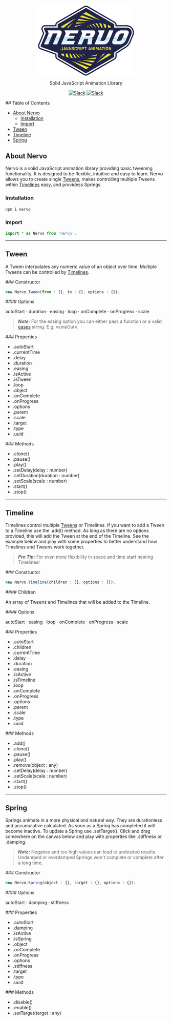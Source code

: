 <p align="center">
    <a href="https://www.nervo-js.org" rel="nofollow"><img src="https://raw.githubusercontent.com/SlimMarten/nervo/development/logo.svg?sanitize=true" align="center" width="300"></a>
</p>
<p align="center">
Solid JavaScript Animation Library
</p>
<p align="center">
<a href="https://www.npmjs.com/package/nervo" rel="nofollow"><img src="https://img.shields.io/npm/v/nervo.svg" alt="Slack" data-canonical-src="https://img.shields.io/npm/v/nervo.svg" style="max-width:100%;"></a>
<a href="https://www.npmjs.com/package/nervo" rel="nofollow"><img src="https://img.shields.io/npm/dt/nervo.svg" alt="Slack" data-canonical-src="https://img.shields.io/npm/dt/nervo.svg" style="max-width:100%;"></a>
</p>
</p>

<!-- omit in toc --> ## Table of Contents
- [About Nervo](#about-nervo)
  - [Installation](#installation)
  - [Import](#import)
- [Tween](#tween)
- [Timeline](#timeline)
- [Spring](#spring)

## About Nervo
Nervo is a solid JavaScript animation library providing basic tweening functionality. It is designed to be flexible, intuitive and easy to learn. Nervo allows you to create single [Tweens](#tween), makes controlling multiple Tweens within [Timelines](#timeline) easy, and providess Springs

### Installation
```
npm i nervo
```

### Import
```js
import * as Nervo from 'nervo';
```
___

## Tween
A Tween interpolates any numeric value of an object over time. Multiple Tweens can be controlled by [Timelines](#timeline).

<!-- omit in toc -->  ### Constructor
```js
new Nervo.Tween(from : {}, to : {}, options : {});
```
<!-- omit in toc --> #### Options
autoStart · duration · easing · loop · onComplete · onProgress · scale

> **_Note:_**  For the easing option you can either pass a function or a valid [eases](https://www.npmjs.com/package/eases) string. E.g. »sineOut«.

<!-- omit in toc -->  ### Properties
- .autoStart
- .currentTime
- .delay
- .duration
- .easing
- .isActive
- .isTween
- .loop
- .object
- .onComplete
- .onProgress
- .options
- .parent
- .scale
- .target
- .type
- .uuid

<!-- omit in toc -->  ### Methods
- .clone()
- .pause()
- .play()
- .setDelay(delay : number)
- .setDuration(duration : number)
- .setScale(scale : number)
- .start()
- .stop()

___

## Timeline
Timelines control multiple [Tweens](#tween) or Timelines. If you want to add a Tween to a Timeline use the .add() method. As long as there are no options provided, this will add the Tween at the end of the Timeline. See the example below and play with some properties to better understand how Timelines and Tweens work together.

> **_Pro Tip:_**  For even more flexibility in space and time start nesting Timelines!

<!-- omit in toc -->  ### Constructor
```js
new Nervo.Timeline(children : [], options : {});
```

<!-- omit in toc --> #### Children
An array of Tweens and Timelines that will be added to the Timeline.

<!-- omit in toc -->  #### Options
autoStart · easing · loop · onComplete · onProgress · scale

<!-- omit in toc --> ### Properties
- .autoStart
- .children
- .currentTime
- .delay
- .duration
- .easing
- .isActive
- .isTimeline
- .loop
- .onComplete
- .onProgress
- .options
- .parent
- .scale
- .type
- .uuid

<!-- omit in toc -->  ### Methods
- .add()
- .clone()
- .pause()
- .play()
- .remove(object : any)
- .setDelay(delay : number)
- .setScale(scale : number)
- .start()
- .stop()
___

## Spring
Springs animate in a more physical and natural way. They are durationless and accumulative calculated. As soon as a Spring has completed it will become inactive. To update a Spring use .setTarget(). Click and drag somewhere on the canvas below and play with properties like .stiffness or .damping.

> **_Note:_**  Negative and too high values can lead to undesired results. Undamped or overdamped Springs won't complete or complete after a long time.

<!-- omit in toc -->  ### Constructor
```js
new Nervo.Spring(object : {}, target : {}, options : {});
```

<!-- omit in toc -->  #### Options
autoStart · damping · stiffness

<!-- omit in toc -->  ### Properties
- .autoStart
- .damping
- .isActive
- .isSpring
- .object
- .onComplete
- .onProgress
- .options
- .stiffness
- .target
- .type
- .uuid

<!-- omit in toc -->  ### Methods
- .disable()
- .enable()
- .setTarget(target : any)
